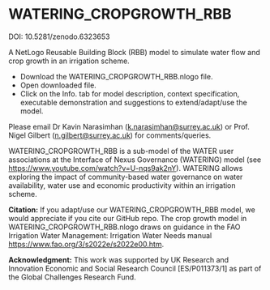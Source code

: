 # WATERING_CROPGROWTH_RBB 

DOI: 10.5281/zenodo.6323653

A NetLogo Reusable Building Block (RBB) model to simulate water flow and crop growth in an irrigation scheme.

- Download the WATERING_CROPGROWTH_RBB.nlogo file.
- Open downloaded file. 
- Click on the Info. tab for model description, context specification, executable demonstration and suggestions to extend/adapt/use the model. 

Please email Dr Kavin Narasimhan (k.narasimhan@surrey.ac.uk) or Prof. Nigel Gilbert (n.gilbert@surrey.ac.uk) for comments/queries. 

WATERING_CROPGROWTH_RBB is a sub-model of the WATER user associations at the Interface of Nexus Governance (WATERING) model (see https://www.youtube.com/watch?v=U-nqs9ak2nY). WATERING allows exploring the impact of community-based water governance on water availability, water use and economic productivity within an irrigation scheme. 

**Citation:** If you adapt/use our WATERING_CROPGROWTH_RBB model, we would appreciate if you cite our GitHub repo. The crop growth model in WATERING_CROPGROWTH_RBB.nlogo draws on guidance in the FAO Irrigation Water Management: Irrigation Water Needs manual https://www.fao.org/3/s2022e/s2022e00.htm. 

**Acknowledgment:** This work was supported by UK Research and Innovation Economic and Social Research Council [ES/P011373/1] as part of the Global Challenges Research Fund.
